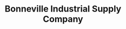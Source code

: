 ---
title: "Bonneville Industrial Supply Company"
url: /idaho-falls/bonneville-industrial-supply-company/
shop: shop
---